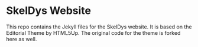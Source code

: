 # SkelDys Website
This repo contains the Jekyll files for the SkelDys website. It is based on the Editorial Theme by HTML5Up. The original code for the theme is forked here as well.
